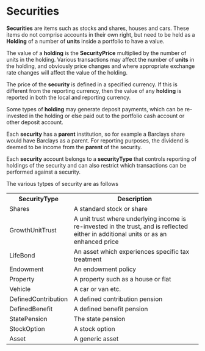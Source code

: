 # Securities
**Securities** are items such as stocks and shares, houses and cars. These items do not comprise accounts in their own right,
but need to be held as a **Holding** of a number of **units** inside a portfolio to have a value.


The value of a **holding** is the **SecurityPrice** multiplied by the number of units in the holding. Various transactions may affect the number
of **units** in the holding, and obviously price changes and where appropriate exchange rate changes will affect the value of the holding. 

The price of the **security** is defined in a specified currency. If this is different from the reporting currency,
then the value of any **holding** is reported in both the local and reporting currency.

Some types of **holding** may generate deposit payments, which can be re-invested in the holding or else paid out to the portfolio cash account
or other deposit account.

Each **security** has a **parent** institution, so for example a Barclays share would have Barclays as a parent.
For reporting purposes, the dividend is deemed to be income from the **parent** of the security.

Each **security** account belongs to a **securityType** that controls reporting of holdings of the security and can also restrict which transactions
can be performed against a security.

The various tytpes of security are as follows
<table  class="defTable">
<tr><th>SecurityType</th><th>Description</th></tr>
<tr><td>Shares</td><td>A standard stock or share</td></tr>
<tr><td>GrowthUnitTrust</td><td>A unit trust where underlying income is re-invested in the trust, and is reflected either
in additional units or as an enhanced price</td></tr>
<tr><td>LifeBond</td><td>An asset which experiences specific tax treatment</td></tr>
<tr><td>Endowment</td><td>An endowment policy</td></tr>
<tr><td>Property</td><td>A property such as a house or flat</td></tr>
<tr><td>Vehicle</td><td>A car or van etc.</td></tr>
<tr><td>DefinedContribution</td><td>A defined contribution pension</td></tr>
<tr><td>DefinedBenefit</td><td>A defined benefit pension</td></tr>
<tr><td>StatePension</td><td>The state pension</td></tr>
<tr><td>StockOption</td><td>A stock option</td></tr>
<tr><td>Asset</td><td>A generic asset</td></tr>
</table>
